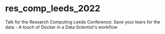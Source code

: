# res_comp_leeds_2022
 Talk for the Research Computing Leeds Conference: Save your tears for the data - A touch of Docker in a Data Scientist's workflow
